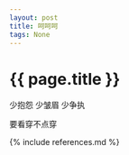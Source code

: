 ```yaml
---
layout: post
title: 呵呵呵 
tags: None 
---
```


{{ page.title }}
================

少抱怨 少皱眉 少争执

要看穿不点穿

{% include references.md %}
